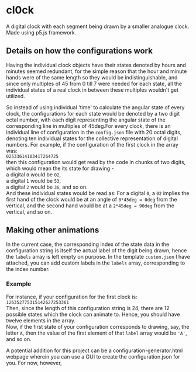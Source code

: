 # cl0ck
A digital clock with each segment being drawn by a smaller analogue clock. Made using p5.js framework.

## Details on how the configurations work
Having the individual clock objects have their states denoted by hours and minutes seemed redundant, for the simple reason that the hour and minute hands were of the same length so they would be indistinguishable, and since only multiples of 45 from 0 till 7 were needed for each state, all the individual states of a real clock in between these multiples wouldn't get utilized.  

So instead of using individual 'time' to calculate the angular state of every clock, the configurations for each state would be denoted by a two digit octal number, with each digit representing the angular state of the corresponding line in multiples of 45deg.For every clock, there is an individual line of configuration in the `config.json` file with 20 octal digits, denoting ten individual states for the collective representation of digital numbers.
For example, if the configuration of the first clock in the array was:  
`02533614103417264725`  
then this configuration would get read by the code in chunks of two digits, which would mean the its state for drawing -  
a digital `0` would be `02`,  
a digital `1` would be `53`,  
a digital `2` would be `36`, and so on.  
And these individual states would be read as:
For a digital `0`, a `02` implies the first hand of the clock would be at an angle of `0*45deg = 0deg` from the vertical, and the second hand would be at a `2*45deg = 90deg` from the vertical, and so on.

## Making other animations
In the current case, the corresponding index of the state data in the configuration string is itself the actual label of the digit being drawn, hence the `labels` array is left empty on purpose. In the template `custom.json` I have attached, you can add custom labels in the `labels` array, corresponding to the index number.  

### Example
For instance, if your configuration for the first clock is: 
`126352775315142627253361`  
Then, since the length of this configuration string is 24, there are 12 possible states which the clock can animate to. Hence, you should have twelve elements in the array.  
Now, if the first state of your configuration corresponds to drawing, say, the letter `A`, then the value of the first element of that `label` array would be `'A'`, and so on. 

A potential addition for this project can be a configuration-generator.html webpage wherein you can use a GUI to create the configuration.json for you.
For now, however, 